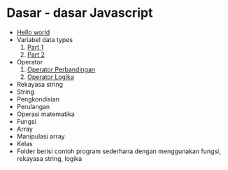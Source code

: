# Dasar - dasar Javascript

- [Hello world](helloWorld.js)
- Variabel data types
  1. [Part 1](variable_datatype/variableAndDataTypes1.js)
  2. [Part 2](variable_datatype/variableAndDataTypes2.js)
- Operator
  1. [Operator Perbandingan](operator/comparisonOperators.js)
  2. [Operator Logika](operator/logicalOperator.js)
- Rekayasa string
- String
- Pengkondisian
- Perulangan
- Operasi matematika
- Fungsi
- Array
- Manipulasi array
- Kelas
- Folder berisi contoh program sederhana dengan menggunakan fungsi, rekayasa string, logika
